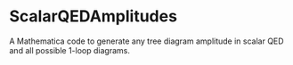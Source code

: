 # ScalarQEDAmplitudes
A Mathematica code to generate any tree diagram amplitude in scalar QED and all possible 1-loop diagrams.
